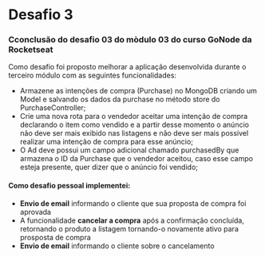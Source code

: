 # Desafio 3

### Cconclusão do desafio 03 do mòdulo 03 do curso GoNode da Rocketseat

Como desafio foi proposto melhorar a aplicação desenvolvida durante o terceiro módulo com as seguintes funcionalidades:

- Armazene as intenções de compra (Purchase) no MongoDB criando um Model e salvando
  os dados da purchase no método store do PurchaseController;
- Crie uma nova rota para o vendedor aceitar uma intenção de compra declarando o item como vendido e a partir desse momento o anúncio não deve ser mais exibido nas
  listagens e não deve ser mais possível realizar uma intenção de compra para esse anúncio;
- O Ad deve possui um campo adicional chamado purchasedBy que armazena o ID da
  Purchase que o vendedor aceitou, caso esse campo esteja presente, quer dizer que o
  anúncio foi vendido;

#### Como desafio pessoal implementei:

- **Envio de email** informando o cliente que sua proposta de compra foi aprovada
- A funcionalidade **cancelar a compra** após a confirmação concluída, retornando o produto a listagem tornando-o novamente ativo para prosposta de compra
- **Envio de email** informando o cliente sobre o cancelamento
